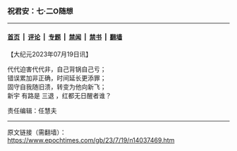 ### 祝君安：七·二O随想

---

#### [首页](../../../..?n14037469) &nbsp;|&nbsp; [评论](../../../../../epoch-comment?n14037469) &nbsp;|&nbsp; [专题](../../../../../epoch-special?n14037469) &nbsp;|&nbsp; [禁闻](../../../../../epoch-news?n14037469) &nbsp;|&nbsp; [禁书](../../../../../books?n14037469) &nbsp;|&nbsp; [翻墙](https://github.com/gfw-breaker/nogfw/blob/master/README.md?n14037469)


<div class="post_content" id="artbody" itemprop="articleBody">
 <!-- article content begin -->
 <p>
  【大纪元2023年07月19日讯】
 </p>
 <p>
  代代迫害代代非，自己背锅自己亏；
  <br/>
  错误累加非正确，时间延长更添罪；
  <br/>
  固守自我随旧溃，转变为他向新飞；
  <br/>
  <ok href="https://www.epochtimes.com/gb/tag/%E6%96%B0%E5%AE%87.html">
   新宇
  </ok>
  有路是
  <ok href="https://www.epochtimes.com/gb/tag/%E4%B8%89%E9%80%80.html">
   三退
  </ok>
  ，红都无日醒者谁？
 </p>
 <p>
  责任编辑：任慧夫
 </p>
 <!-- article content end -->
 <div id="below_article_ad">
 </div>
</div>


---

原文链接（需翻墙）：https://www.epochtimes.com/gb/23/7/19/n14037469.htm